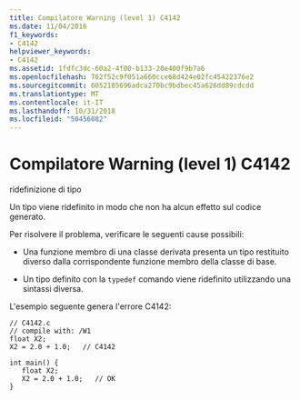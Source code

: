 ```yaml
---
title: Compilatore Warning (level 1) C4142
ms.date: 11/04/2016
f1_keywords:
- C4142
helpviewer_keywords:
- C4142
ms.assetid: 1fdfc3dc-60a2-4f00-b133-20e400f9b7a6
ms.openlocfilehash: 762f52c9f051a660cce68d424e02fc45422376e2
ms.sourcegitcommit: 6052185696adca270bc9bdbec45a626dd89cdcdd
ms.translationtype: MT
ms.contentlocale: it-IT
ms.lasthandoff: 10/31/2018
ms.locfileid: "50456082"
---
```

# <a name="compiler-warning-level-1-c4142"></a>Compilatore Warning (level 1) C4142

ridefinizione di tipo

Un tipo viene ridefinito in modo che non ha alcun effetto sul codice generato.

Per risolvere il problema, verificare le seguenti cause possibili:

- Una funzione membro di una classe derivata presenta un tipo restituito diverso dalla corrispondente funzione membro della classe di base.

- Un tipo definito con la `typedef` comando viene ridefinito utilizzando una sintassi diversa.

L'esempio seguente genera l'errore C4142:

```
// C4142.c
// compile with: /W1
float X2;
X2 = 2.0 + 1.0;   // C4142

int main() {
   float X2;
   X2 = 2.0 + 1.0;   // OK
}
```